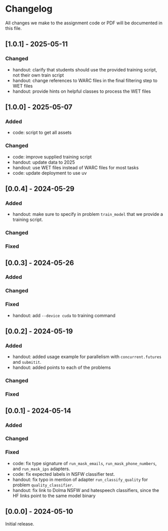 # Changelog

All changes we make to the assignment code or PDF will be documented in this file.

## [1.0.1] - 2025-05-11

### Changed
- handout: clarify that students should use the provided training script, not their own train script
- handout: change references to WARC files in the final filtering step to WET files
- handout: provide hints on helpful classes to process the WET files

## [1.0.0] - 2025-05-07

### Added
- code: script to get all assets

### Changed
- code: improve supplied training script
- handout: update data to 2025
- handout: use WET files instead of WARC files for most tasks
- code: update deployment to use uv

## [0.0.4] - 2024-05-29

### Added

- handout: make sure to specify in problem `train_model` that we provide a training script.

### Changed

### Fixed

## [0.0.3] - 2024-05-26

### Added

### Changed

### Fixed

- handout: add `--device cuda` to training command

## [0.0.2] - 2024-05-19

### Added

- handout: added usage example for parallelism with `concurrent.futures` and `submitit`.
- handout: added points to each of the problems

### Changed

### Fixed

## [0.0.1] - 2024-05-14

### Added

### Changed

### Fixed

- code: fix type signature of `run_mask_emails`, `run_mask_phone_numbers`, and
  `run_mask_ips` adapters.
- code: fix expected labels in NSFW classifier test.
- handout: fix typo in mention of adapter `run_classify_quality` for problem
  `quality_classifier`.
- handout: fix link to Dolma NSFW and hatespeech classifiers, since the HF links
  point to the same model binary

## [0.0.0] - 2024-05-10

Initial release.
